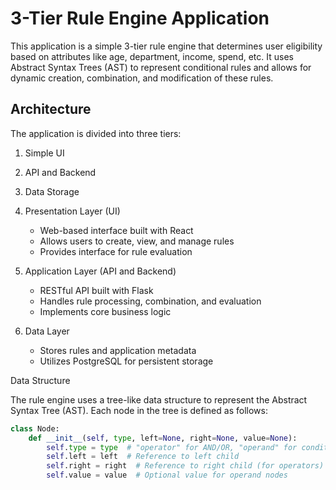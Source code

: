 # 3-Tier Rule Engine Application

This application is a simple 3-tier rule engine that determines user eligibility based on attributes like age, department, income, spend, etc. It uses Abstract Syntax Trees (AST) to represent conditional rules and allows for dynamic creation, combination, and modification of these rules.

## Architecture

The application is divided into three tiers:

1. Simple UI
2. API and Backend
3. Data Storage

1. Presentation Layer (UI)
   - Web-based interface built with React
   - Allows users to create, view, and manage rules
   - Provides interface for rule evaluation

2. Application Layer (API and Backend)
   - RESTful API built with Flask
   - Handles rule processing, combination, and evaluation
   - Implements core business logic

3. Data Layer
   - Stores rules and application metadata
   - Utilizes PostgreSQL for persistent storage

Data Structure

The rule engine uses a tree-like data structure to represent the Abstract Syntax Tree (AST). Each node in the tree is defined as follows:

```python
class Node:
    def __init__(self, type, left=None, right=None, value=None):
        self.type = type  # "operator" for AND/OR, "operand" for conditions
        self.left = left  # Reference to left child
        self.right = right  # Reference to right child (for operators)
        self.value = value  # Optional value for operand nodes





